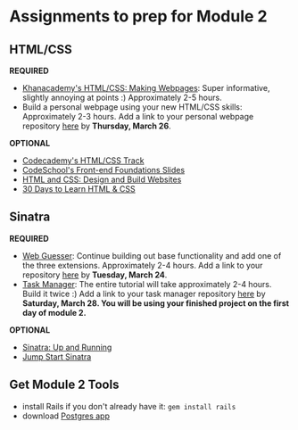 # Assignments to prep for Module 2

## HTML/CSS

**REQUIRED**

* [Khanacademy's HTML/CSS: Making Webpages](https://www.khanacademy.org/computing/computer-programming/html-css): Super informative, slightly annoying at points :) Approximately 2-5 hours. 
* Build a personal webpage using your new HTML/CSS skills: Approximately 2-3 hours. Add a link to your personal webpage repository [here](https://github.com/turingschool/ruby-submissions/blob/master/1502/module_2_prep/personal_html_css.yml) by **Thursday, March 26**. 

**OPTIONAL**

* [Codecademy's HTML/CSS Track](http://www.codecademy.com/en/tracks/web)
* [CodeSchool's Front-end Foundations Slides](http://courseware.codeschool.com/front-end-foundations/Front-end-Foundations.pdf)
* [HTML and CSS: Design and Build Websites](http://www.amazon.com/HTML-CSS-Design-Build-Websites/dp/1118008189)
* [30 Days to Learn HTML & CSS](http://webdesign.tutsplus.com/courses/30-days-to-learn-html-css)

## Sinatra

**REQUIRED**

* [Web Guesser](http://tutorials.jumpstartlab.com/projects/web_guesser.html): Continue building out base functionality and add one of the three extensions. Approximately 2-4 hours. Add a link to your repository [here](https://github.com/turingschool/ruby-submissions/blob/master/1502/module_2_prep/webguesser.yml) by **Tuesday, March 24**. 
* [Task Manager](https://github.com/JumpstartLab/curriculum/blob/master/source/projects/task_manager.markdown): The entire tutorial will take approximately 2-4 hours. Build it twice :) Add a link to your task manager repository [here](https://github.com/turingschool/ruby-submissions/blob/master/1502/module_2_prep/task_manager.yml) by **Saturday, March 28. You will be using your finished project on the first day of module 2.** 

**OPTIONAL**

* [Sinatra: Up and Running](http://www.amazon.com/Sinatra-Up-Running-Alan-Harris/dp/1449304230/ref=sr_1_2?ie=UTF8&qid=1422133158&sr=8-2&keywords=sinatra+application)
* [Jump Start Sinatra](http://www.amazon.com/Jump-Start-Sinatra-Darren-Jones/dp/0987332147/ref=sr_1_1?ie=UTF8&qid=1422133181&sr=8-1&keywords=jumpstart+sinatra)

## Get Module 2 Tools

* install Rails if you don't already have it: `gem install rails`
* download [Postgres app](http://postgresapp.com/)
